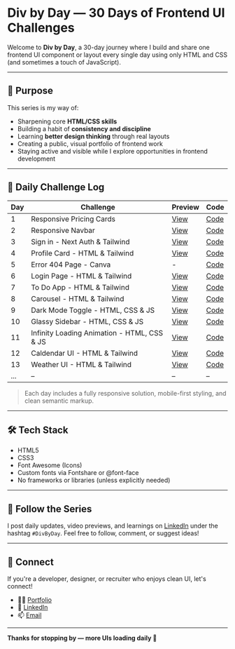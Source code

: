 # Div by Day — 30 Days of Frontend UI Challenges

Welcome to **Div by Day**, a 30-day journey where I build and share one frontend UI component or layout every single day using only HTML and CSS (and sometimes a touch of JavaScript).

---

## 🎯 Purpose

This series is my way of:

- Sharpening core **HTML/CSS skills**
- Building a habit of **consistency and discipline**
- Learning **better design thinking** through real layouts
- Creating a public, visual portfolio of frontend work
- Staying active and visible while I explore opportunities in frontend development

---

## 📅 Daily Challenge Log

| Day | Challenge | Preview | Code |
|-----|-----------|---------|------|
| 1   | Responsive Pricing Cards | [View](https://div-by-day-linkedin-day-1.vercel.app/) | [Code](./Day1) |
| 2   | Responsive Navbar | [View](https://div-by-day-linkedin-day-2.vercel.app/) | [Code](./Day2) |
| 3   | Sign in - Next Auth & Tailwind | [View](https://div-by-day-linkedin-day-3.vercel.app/) | [Code](./Day3) |
| 4   | Profile Card - HTML & Tailwind | [View](https://div-by-day-linkedin-day-4.vercel.app/) | [Code](./Day4) |
| 5   | Error 404 Page - Canva | - | [Code](./Day5) |
| 6   | Login Page - HTML & Tailwind | [View](https://div-by-day-linkedin-day-6.vercel.app/)  | [Code](./Day6) |
| 7   | To Do App - HTML & Tailwind | [View](https://div-by-day-linkedin-day-7.vercel.app/)  | [Code](./Day7) |
| 8   | Carousel - HTML & Tailwind | [View](https://div-by-day-linkedin-day-8.vercel.app/)  | [Code](./Day8) |
| 9   | Dark Mode Toggle - HTML, CSS & JS | [View](https://div-by-day-linkedin-day-9.vercel.app/)  | [Code](./Day9) |
| 10   | Glassy Sidebar - HTML, CSS & JS | [View](https://div-by-day-linkedin-day-10.vercel.app/)  | [Code](./Day10) |
| 11   | Infinity Loading Animation - HTML, CSS & JS | [View](https://div-by-day-linkedin-day-11.vercel.app/)  | [Code](./Day11) |
| 12   | Caldendar UI - HTML & Tailwind | [View](https://div-by-day-linkedin-day-12.vercel.app/)  | [Code](./Day12) |
| 13   | Weather UI - HTML & Tailwind | [View](https://div-by-day-linkedin-day-13.vercel.app/)  | [Code](./Day13) |
| ... | – | – | – |

> Each day includes a fully responsive solution, mobile-first styling, and clean semantic markup.

---

## 🛠️ Tech Stack

- HTML5
- CSS3
- Font Awesome (Icons)
- Custom fonts via Fontshare or @font-face
- No frameworks or libraries (unless explicitly needed)

---

## 🔗 Follow the Series

I post daily updates, video previews, and learnings on [LinkedIn](#) under the hashtag `#DivByDay`. Feel free to follow, comment, or suggest ideas!

---

## 🤝 Connect

If you're a developer, designer, or recruiter who enjoys clean UI, let's connect!

- 🧑‍💻 [Portfolio](https://pawankamat.vercel.app/index.html)
- 💼 [LinkedIn](https://www.linkedin.com/in/pawankamat/)
- 📫 [Email](mailto:pawankamatw@gmail.com)

---

**Thanks for stopping by — more UIs loading daily 🚧**

